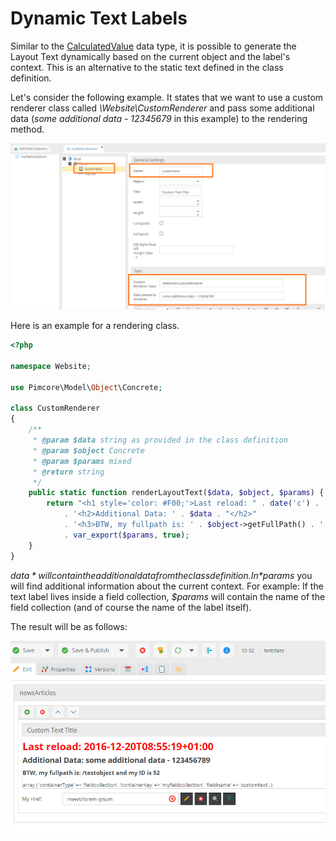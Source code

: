 # Dynamic Text Labels

Similar to the [CalculatedValue](../../../05_Objects/01_Object_Classes/01_Data_Types/33_Calculated_Value_Type.md) data type,
it is possible to generate the Layout Text dynamically based on the current object and the label's context.
This is an alternative to the static text defined in the class definition.

Let's consider the following example. It states that we want to use a custom renderer class called
*\Website\CustomRenderer* and pass some additional data (*some additional data - 12345679* in this example) to the rendering method.

![Class Definition](../../../img/dynamic_textlabel_1.png)

Here is an example for a rendering class.

```php
<?php

namespace Website;

use Pimcore\Model\Object\Concrete;

class CustomRenderer
{
    /**
     * @param $data string as provided in the class definition
     * @param $object Concrete
     * @param $params mixed
     * @return string
     */
    public static function renderLayoutText($data, $object, $params) {
        return "<h1 style='color: #F00;'>Last reload: " . date('c') . '</h1>'
            . '<h2>Additional Data: ' . $data . "</h2>"
            . '<h3>BTW, my fullpath is: ' . $object->getFullPath() . ' and my ID is ' . $object->getId() . '</h3>'
            . var_export($params, true);
    }
}
```

*$data* will contain the additional data from the class definition. In *$params* you will find additional information about the current context.
For example: If the text label lives inside a field collection, *$params* will contain the name of the field collection (and of course the name of the label itself).

The result will be as follows:

![Editmode](../../../img/dynamic_textlabel_2.png)
   
   